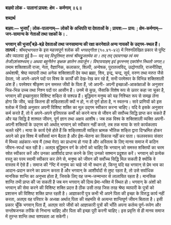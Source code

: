  **बाहवो लोक** **-** **पालानां प्रायश: क्षेम** **-** **कर्मणाम् ॥ ६॥** 

**शब्दार्थ** 

**बाहव:—** **भुजाएँ** **; लोक-पालानाम्—** **लोकों के अधिपति या देवताओं के** **; प्रायश:—** **प्राय:** **; क्षेम-कर्मणाम्—** **जन-सामान्य के** **नेताओं तथा रक्षकों के।** **.** 

**भगवान् की भुजाएँ बड़े-बड़े देवताओं तथा जनसामान्य की रक्षा करनेवाले अन्य नायकों** **के उद्गम-स्थल हैं।** **तात्पर्य :**  *श्रीमद्भागवत* के इस महत्त्वपूर्ण श्लोक की *भगवद्गीता* (१०.४१-४२) में निश्नलिखित प्रकार से पुष्टि और व्यालया हुई है— *यद् यद् विभूतिमत् सत्त्वं श्रीमदूॢजतमेव वा।* *तद् तद् एवावगच्छ त्वं मम तेजोंऽशंसश्भवम्॥* *अथवा बहुनैतेन ङ्क्षक ज्ञातेन तवार्जुन।* *विष्टवयाहम् इदं कृत्स्नम् एकांशेन स्थितो जगत्॥* तमाम शक्तिशाली राजा, नेता, वैज्ञानिक, कलाकार, शिल्पी, अन्वेषक, पुरातत्त्वविद्, उद्योगपति, राजनीतिज्ञ, अर्थशाषी, श्रेष्ठ व्यापारी तथा अनेक शक्तिशाली देव यथा ब्रह्मा, शिव, इन्द्र, चन्द्र, सूर्य, वरुण तथा मरुत जैसे देवता, जो अपने-अपने पदों पर विश्व के कार्यों की देख-रेख कर रहे हैं, सभी परमेश्वर के विभिन्न शक्तिशाली अंश हैं। परमेश्वर श्रीकृष्ण उन समस्त जीवों के पिता हैं, जो अपनी- अपनी इच्छाओं-आकांक्षाओं के अनुसार भिन्न-भिन्न उच्च तथा निश्न पदों पर आसीन हैं। उनमें से कुछ, जैसाकि विशेष रूप से ऊपर कहा जा चुका है, भगवान् की इच्छानुसार विशिष्ट शकि्त से सश्पन्न हैं। बुद्धिमान मनुष्य को यह निश्चित रूप से समझ लेना होगा कि जीव, चाहे कितना ही शकि्तशाली क्यों न हो, न तो पूर्ण होता है, न स्वतन्त्र। सारे प्राणियों को इस श्लोक में लिखे अनुसार अपनी विशिष्ट शक्ति का मूल उद्गम स्वीकार करना चाहिए। यदि वे इसके अनुसार कर्म करते हैं, तो वे अपने-अपने वृत्तिपरक कर्मों को करने मात्र से जीवन की सर्वोच्च सिद्धि प्राप्त कर सकते हैं और यह सिद्धि है शाश्वत जीवन, पूर्ण ज्ञान तथा अक्षय आशीष। जब तक विश्व के शक्तिशाली व्यक्ति अपनी-अपनी शक्तियों के उद्गम को अर्थात् भगवान् को स्वीकार नहीं करते, तब तक माया के सारे कार्यकलाप चलते रहेंगे। माया के कार्य ऐसे होते हैं कि शकि्तशाली व्यकि्त भ्रामक भौतिक शकि्त द्वारा दिग्भ्रमित होकर अपने को इस विश्व में सर्वेसर्वा मान बैठता है और ईश-चेतना का विकास नहीं कर पाता। फलस्वरूप संसार में मिथ्या अहंकार-भाव मैं (तथा मेरा) का प्राधान्य हो गया है और अस्तित्व के लिए मानव समाज में कठिन जीवन-स्पर्धा चल रही है। अतएव बुद्धिमान वर्ग के लोगों को चाहिए कि भगवान् को समस्त शक्तियों का चरम स्रोत स्वीकार करें और उनका आशीर्वाद प्राप्त करने के लिए उनको सश्मान प्रदॢशत करें। भगवान् को प्रत्येक वस्तु का परम स्वामी स्वीकार कर लेने से, मनुष्य को जीवन की सर्वोच्च सिद्धि मिल सकती है क्योंकि वे वास्तव में ऐसे हैं। समाज की ²ष्टि में मनुष्य का चाहे जो भी स्थान हो, किन्तु यदि वह भगवान् से प्रेम भाव का आदान-प्रदान करने का प्रयत्न करता है और भगवान् के आशीर्वादों से तुष्ट रहता है, तो उसे सर्वाधिक मानसिक शान्ति का अनुभव होता है, जिसके लिए वह जन्म-जन्मान्तर से लालायित रहता है। मानसिक शान्ति तभी प्राप्त की जा सकती है जब मन भगवान् की दिव्य प्रेमा-भक्ति में स्थित हो। भगवान् के अंशों को भगवान् की सेवा करने की विशिष्ट शक्ति प्रदत्त है ठीक उसी तरह जिस तरह श्रेष्ठ व्यापारी के पुत्रों को प्रशासन की विशिष्ट शक्ति प्राप्त रहती है। आज्ञाकारी पुत्र कभी भी अपने पिता की इच्छा के विरुद्ध कार्य नहीं करता, अतएव वह परिवार के अध्यक्ष अर्थात् पिता की सहमति से अत्यन्त शान्तिपूर्ण जीवन बिताता है। इसी प्रकार चूँकि भगवान् पिता हैं, अतएव सारे जीवों को आज्ञाकारी पुत्रों की भाँति अपना कर्तव्य पूर्ण-रूपेण और सन्तोषजनक तरीके से निभाना चाहिए और पिता की इच्छा पूरी करनी चाहिए। इस प्रवृत्ति से ही मानव समाज में तुरन्त शान्ति तथा सश्पन्नता आ सकेगी। 